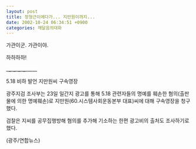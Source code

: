 ```yaml
---
layout: post
title: 정형근이에다가... 지만원이까지...
date: 2002-10-24 06:34:51 +0900
categories: 깨달음의대화
---
```

가관이군. 가관이야.
  

  
하하하하!
  
\___\___\___\___\___\___\___\___\_____
  

  
5.18 비하 발언 지만원씨 구속영장
  

  
광주지검 조사부는 23일 일간지 광고를 통해 5.18 관련자들의 명예를 훼손한 혐의(출판물에 의한 명예훼손)로 지만원(60.시스템사회운동본부 대표)씨에 대해 구속영장을 청구했다.
  

  
검찰은 지씨를 공무집행방해 혐의를 추가해 기소하는 한편 광고비의 출처도 조사하기로 했다.
  

  
(광주/연합뉴스)